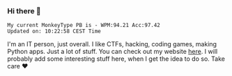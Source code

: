 ### Hi there 👋
<!-- PB START -->
```
My current MonkeyType PB is - WPM:94.21 Acc:97.42
Updated on: 10:22:58 CEST Time
```
<!-- PB END -->
I'm an IT person, just overall. I like CTFs, hacking, coding games, making Python apps. Just a lot of stuff.
You can check out my website [here](https://skill3472.github.io/).
I will probably add some interesting stuff here, when I get the idea to do so. Take care ❤️
